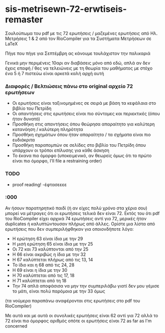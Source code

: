# sis-metrisewn-72-erwtiseis-remaster
Σουλούπωμα του pdf με τις 72 ερωτήσεις / μαζεμένες ερωτήσεις από Ηλ. Μετρήσεις 1 & 2 από τον RioCompiler για τα Συστήματα Μετρήσεων σε LaTeΧ

Πήγε που πήγε για Σεπτέμβρη ας κάνουμε τουλάχιστον την παλικαριά

Γενικά μην περιμένεις 10αρι αν διαβάσεις μόνο από εδώ, απλά αν δεν έχεις επαφή / θες να τελειώνεις με τη θεωρία του μαθήματος με στόχο ένα 5 ή 7 πιστεύω είναι αρκετά καλή αρχή αυτή
### Διαφορές / Βελτιώσεις πάνω στο original αρχείο 72 ερωτήσεων
* Οι ερωτήσεις είναι ταξινομημένες σε σειρά με βάση τα κεφάλαια στο βιβλίο του Πετρίδη
* Οι απαντήσεις στις ερωτήσεις είναι πιο σύντομες και περιεκτικές (όπου ήταν δυνατό)
* Προσθήκη στις απαντήσεις όπου θεώρησα απαραίτητο για καλύτερη κατανόηση / καλύτερη πληρότητα
* Προσθήκη σχημάτων όπου ήταν απαραίτητο / τα σχήματα είναι πιο ευδιάκριτα
* Προσθήκη παραπομπών σε σελίδες στο βιβλίο του Πετρίδη όπου υπάρχουν οι τρόποι επίλυσης για κάθε άσκηση
* Το έκανα πιο όμορφο (υποκειμενικό, αν θεωρείς όμως ότι το πρώτο είναι πιο όμορφο, I'll file a restraining order)

### TODO
* proof reading! -έφτασεεεε



### :000
Αν ήσουν παρατηρητικό παιδί (ή αν είχες πολύ χρόνο στα χέρια σου) μπορεί να μέτραγες ότι οι ερωτήσεις τελικά δεν είναι 72. Εκτός του ότι pdf του RioCompiler είχει αρχικά 74 ερωτήσεις αντί για 72, μερικές ήταν duplicates ή καλυπτώντουσαν πλήρως από άλλες. Ορίστε μια λίστα από ερωτήσεις που δεν συμπεριλήφθηκαν για οποιονδήποτε λόγο:
* Η ερώτηση 63 είναι ίδια με την 29
* Η μισή ερώτηση 65 είναι ίδια με την 25
* Οι 72 και 73 καλύπτονται από την 25
* Η 66 είναι ακριβώς η ίδια με την 32
* Η 67 καλύπτεται πλήρως από τις 13, 14
* Το ίδιο και η 68 από τις 24, 28 
* Η 69 είναι η ίδια με την 30
* Η 70 καλύπτεται από τις 17, 18
* Η 71 καλύπτεται από τη 18
* Την 74 απλά αποφάσισα να μην την συμπεριλάβω γιατί δεν μου γέμισε το μάτι, είναι πολύ παρόμοια με την 33 όμως

(τα νούμερα παραπάνω αναφέρονται στις ερωτήσεις στο pdf του RioCompiler)

Με αυτά και με αυτά οι συνολικές ερωτήσεις είναι 62 αντί για 72 αλλά το 72 είναι πιο όμορφος αριθμός οπότε οι ερωτήσεις είναι 72 as far as I'm concerned
